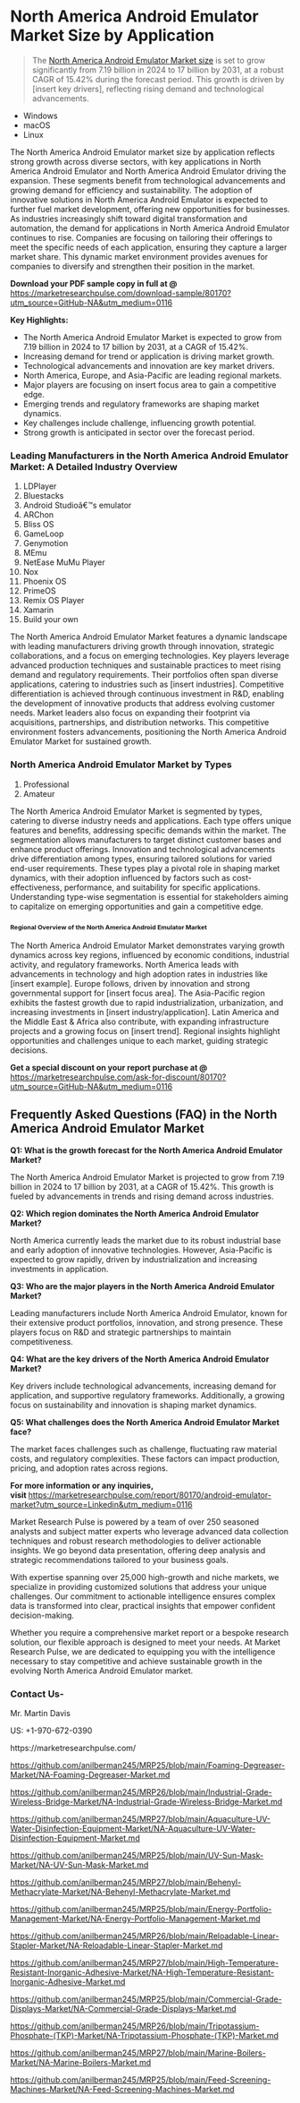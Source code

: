 <h1>North America Android Emulator Market&nbsp;Size by Application</h1><blockquote><p>The <a href="https://marketresearchpulse.com/download-sample/80170?utm_source=GitHub-NA&amp;utm_medium=0116">North America Android Emulator Market size</a> is set to grow significantly from 7.19 billion in 2024 to 17 billion by 2031, at a robust CAGR of 15.42% during the forecast period. This growth is driven by [insert key drivers], reflecting rising demand and technological advancements.</p></blockquote><ul><li>Windows<li> macOS<li> Linux</li></ul><p>The North America Android Emulator market size by application reflects strong growth across diverse sectors, with key applications in North America Android Emulator and North America Android Emulator driving the expansion. These segments benefit from technological advancements and growing demand for efficiency and sustainability. The adoption of innovative solutions in North America Android Emulator is expected to further fuel market development, offering new opportunities for businesses. As industries increasingly shift toward digital transformation and automation, the demand for applications in North America Android Emulator continues to rise. Companies are focusing on tailoring their offerings to meet the specific needs of each application, ensuring they capture a larger market share. This dynamic market environment provides avenues for companies to diversify and strengthen their position in the market.</p><p><strong>Download your PDF sample copy in full at @ </strong><a href="https://marketresearchpulse.com/download-sample/80170?utm_source=GitHub-NA&amp;utm_medium=0116">https://marketresearchpulse.com/download-sample/80170?utm_source=GitHub-NA&amp;utm_medium=0116</a></p><p><strong>Key Highlights: </strong></p><ul><li>The North America Android Emulator Market is expected to grow from 7.19 billion in 2024 to 17 billion by 2031, at a CAGR of 15.42%.</li><li>Increasing demand for trend or application is driving market growth.</li><li>Technological advancements and innovation are key market drivers.</li><li>North America, Europe, and Asia-Pacific are leading regional markets.</li><li>Major players are focusing on insert focus area to gain a competitive edge.</li><li>Emerging trends and regulatory frameworks are shaping market dynamics.</li><li>Key challenges include challenge, influencing growth potential.</li><li>Strong growth is anticipated in sector over the forecast period.</li></ul><h3>Leading Manufacturers in the North America Android Emulator Market: A Detailed Industry Overview</h3><ol><li>LDPlayer</li><li>Bluestacks</li><li>Android Studioâ€™s emulator</li><li>ARChon</li><li>Bliss OS</li><li>GameLoop</li><li>Genymotion</li><li>MEmu</li><li>NetEase MuMu Player</li><li>Nox</li><li>Phoenix OS</li><li>PrimeOS</li><li>Remix OS Player</li><li>Xamarin</li><li>Build your own</li></ol><div class="flex max-w-full flex-col flex-grow"><div class="min-h-8 text-message flex w-full flex-col items-end gap-2 whitespace-normal break-words [.text-message+&amp;]:mt-5" dir="auto" data-message-author-role="assistant" data-message-id="fd8432e4-4910-450d-b182-61b7bfb0a01f" data-message-model-slug="gpt-4o"><div class="flex w-full flex-col gap-1 empty:hidden first:pt-[3px]"><div class="markdown prose w-full break-words dark:prose-invert light"><p>The North America Android Emulator Market features a dynamic landscape with leading manufacturers driving growth through innovation, strategic collaborations, and a focus on emerging technologies. Key players leverage advanced production techniques and sustainable practices to meet rising demand and regulatory requirements. Their portfolios often span diverse applications, catering to industries such as [insert industries]. Competitive differentiation is achieved through continuous investment in R&amp;D, enabling the development of innovative products that address evolving customer needs. Market leaders also focus on expanding their footprint via acquisitions, partnerships, and distribution networks. This competitive environment fosters advancements, positioning the North America Android Emulator Market for sustained growth.</p></div></div></div></div><h3>North America Android Emulator Market by Types</h3><ol><li>Professional<li> Amateur</li></ol><div class="flex max-w-full flex-col flex-grow"><div class="min-h-8 text-message flex w-full flex-col items-end gap-2 whitespace-normal break-words [.text-message+&amp;]:mt-5" dir="auto" data-message-author-role="assistant" data-message-id="084470be-0bb7-4664-bddf-5156b4f41249" data-message-model-slug="gpt-4o-mini"><div class="flex w-full flex-col gap-1 empty:hidden first:pt-[3px]"><div class="markdown prose w-full break-words dark:prose-invert light"><p>The North America Android Emulator Market is segmented by types, catering to diverse industry needs and applications. Each type offers unique features and benefits, addressing specific demands within the market. The segmentation allows manufacturers to target distinct customer bases and enhance product offerings. Innovation and technological advancements drive differentiation among types, ensuring tailored solutions for varied end-user requirements. These types play a pivotal role in shaping market dynamics, with their adoption influenced by factors such as cost-effectiveness, performance, and suitability for specific applications. Understanding type-wise segmentation is essential for stakeholders aiming to capitalize on emerging opportunities and gain a competitive edge.</p></div></div></div></div><h3><span style="font-size: 11px;">Regional Overview of the North America Android Emulator Market</span></h3><div class="flex max-w-full flex-col flex-grow"><div class="min-h-8 text-message flex w-full flex-col items-end gap-2 whitespace-normal break-words [.text-message+&amp;]:mt-5" dir="auto" data-message-author-role="assistant" data-message-id="e9038762-ce64-4e30-91c9-9bd413514231" data-message-model-slug="gpt-4o-mini"><div class="flex w-full flex-col gap-1 empty:hidden first:pt-[3px]"><div class="markdown prose w-full break-words dark:prose-invert light"><p>The North America Android Emulator Market demonstrates varying growth dynamics across key regions, influenced by economic conditions, industrial activity, and regulatory frameworks. North America leads with advancements in technology and high adoption rates in industries like [insert example]. Europe follows, driven by innovation and strong governmental support for [insert focus area]. The Asia-Pacific region exhibits the fastest growth due to rapid industrialization, urbanization, and increasing investments in [insert industry/application]. Latin America and the Middle East &amp; Africa also contribute, with expanding infrastructure projects and a growing focus on [insert trend]. Regional insights highlight opportunities and challenges unique to each market, guiding strategic decisions.</p></div></div></div></div><p><strong>Get a special discount on your report purchase at @ </strong><a href="https://marketresearchpulse.com/ask-for-discount/80170?utm_source=GitHub-NA&amp;utm_medium=0116">https://marketresearchpulse.com/ask-for-discount/80170?utm_source=GitHub-NA&amp;utm_medium=0116</a></p><h2>Frequently Asked Questions (FAQ) in the North America Android Emulator Market</h2><p><strong>Q1: What is the growth forecast for the North America Android Emulator Market?</strong></p><p>The North America Android Emulator Market is projected to grow from 7.19 billion in 2024 to 17 billion by 2031, at a CAGR of 15.42%. This growth is fueled by advancements in trends and rising demand across industries.</p><p><strong>Q2: Which region dominates the North America Android Emulator Market?</strong></p><p>North America currently leads the market due to its robust industrial base and early adoption of innovative technologies. However, Asia-Pacific is expected to grow rapidly, driven by industrialization and increasing investments in application.</p><p><strong>Q3: Who are the major players in the North America Android Emulator Market?</strong></p><p>Leading manufacturers include North America Android Emulator, known for their extensive product portfolios, innovation, and strong presence. These players focus on R&amp;D and strategic partnerships to maintain competitiveness.</p><p><strong>Q4: What are the key drivers of the North America Android Emulator Market?</strong></p><p>Key drivers include technological advancements, increasing demand for application, and supportive regulatory frameworks. Additionally, a growing focus on sustainability and innovation is shaping market dynamics.</p><p><strong>Q5: What challenges does the North America Android Emulator Market face?</strong></p><p>The market faces challenges such as challenge, fluctuating raw material costs, and regulatory complexities. These factors can impact production, pricing, and adoption rates across regions.</p><p><strong>For more information or any inquiries, visit&nbsp;</strong><a href="https://marketresearchpulse.com/report/80170/android-emulator-market?utm_source=Linkedin&utm_medium=0116">https://marketresearchpulse.com/report/80170/android-emulator-market?utm_source=Linkedin&utm_medium=0116</a></p><p>Market Research Pulse is powered by a team of over 250 seasoned analysts and subject matter experts who leverage advanced data collection techniques and robust research methodologies to deliver actionable insights. We go beyond data presentation, offering deep analysis and strategic recommendations tailored to your business goals.</p><p>With expertise spanning over 25,000 high-growth and niche markets, we specialize in providing customized solutions that address your unique challenges. Our commitment to actionable intelligence ensures complex data is transformed into clear, practical insights that empower confident decision-making.</p><p>Whether you require a comprehensive market report or a bespoke research solution, our flexible approach is designed to meet your needs. At Market Research Pulse, we are dedicated to equipping you with the intelligence necessary to stay competitive and achieve sustainable growth in the evolving North America Android Emulator market.</p><h3><strong>Contact Us-</strong></h3><p>Mr. Martin Davis</p><p>US: +1-970-672-0390</p><p>https://marketresearchpulse.com/</p><p><a href="https://github.com/anilberman245/MRP25/blob/main/Foaming-Degreaser-Market/NA-Foaming-Degreaser-Market.md">https://github.com/anilberman245/MRP25/blob/main/Foaming-Degreaser-Market/NA-Foaming-Degreaser-Market.md</a></p><p><a href="https://github.com/anilberman245/MRP26/blob/main/Industrial-Grade-Wireless-Bridge-Market/NA-Industrial-Grade-Wireless-Bridge-Market.md">https://github.com/anilberman245/MRP26/blob/main/Industrial-Grade-Wireless-Bridge-Market/NA-Industrial-Grade-Wireless-Bridge-Market.md</a></p><p><a href="https://github.com/anilberman245/MRP27/blob/main/Aquaculture-UV-Water-Disinfection-Equipment-Market/NA-Aquaculture-UV-Water-Disinfection-Equipment-Market.md">https://github.com/anilberman245/MRP27/blob/main/Aquaculture-UV-Water-Disinfection-Equipment-Market/NA-Aquaculture-UV-Water-Disinfection-Equipment-Market.md</a></p><p><a href="https://github.com/anilberman245/MRP25/blob/main/UV-Sun-Mask-Market/NA-UV-Sun-Mask-Market.md">https://github.com/anilberman245/MRP25/blob/main/UV-Sun-Mask-Market/NA-UV-Sun-Mask-Market.md</a></p><p><a href="https://github.com/anilberman245/MRP27/blob/main/Behenyl-Methacrylate-Market/NA-Behenyl-Methacrylate-Market.md">https://github.com/anilberman245/MRP27/blob/main/Behenyl-Methacrylate-Market/NA-Behenyl-Methacrylate-Market.md</a></p><p><a href="https://github.com/anilberman245/MRP25/blob/main/Energy-Portfolio-Management-Market/NA-Energy-Portfolio-Management-Market.md">https://github.com/anilberman245/MRP25/blob/main/Energy-Portfolio-Management-Market/NA-Energy-Portfolio-Management-Market.md</a></p><p><a href="https://github.com/anilberman245/MRP26/blob/main/Reloadable-Linear-Stapler-Market/NA-Reloadable-Linear-Stapler-Market.md">https://github.com/anilberman245/MRP26/blob/main/Reloadable-Linear-Stapler-Market/NA-Reloadable-Linear-Stapler-Market.md</a></p><p><a href="https://github.com/anilberman245/MRP27/blob/main/High-Temperature-Resistant-Inorganic-Adhesive-Market/NA-High-Temperature-Resistant-Inorganic-Adhesive-Market.md">https://github.com/anilberman245/MRP27/blob/main/High-Temperature-Resistant-Inorganic-Adhesive-Market/NA-High-Temperature-Resistant-Inorganic-Adhesive-Market.md</a></p><p><a href="https://github.com/anilberman245/MRP25/blob/main/Commercial-Grade-Displays-Market/NA-Commercial-Grade-Displays-Market.md">https://github.com/anilberman245/MRP25/blob/main/Commercial-Grade-Displays-Market/NA-Commercial-Grade-Displays-Market.md</a></p><p><a href="https://github.com/anilberman245/MRP26/blob/main/Tripotassium-Phosphate-(TKP)-Market/NA-Tripotassium-Phosphate-(TKP)-Market.md">https://github.com/anilberman245/MRP26/blob/main/Tripotassium-Phosphate-(TKP)-Market/NA-Tripotassium-Phosphate-(TKP)-Market.md</a></p><p><a href="https://github.com/anilberman245/MRP27/blob/main/Marine-Boilers-Market/NA-Marine-Boilers-Market.md">https://github.com/anilberman245/MRP27/blob/main/Marine-Boilers-Market/NA-Marine-Boilers-Market.md</a></p><p><a href="https://github.com/anilberman245/MRP25/blob/main/Feed-Screening-Machines-Market/NA-Feed-Screening-Machines-Market.md">https://github.com/anilberman245/MRP25/blob/main/Feed-Screening-Machines-Market/NA-Feed-Screening-Machines-Market.md</a></p>
